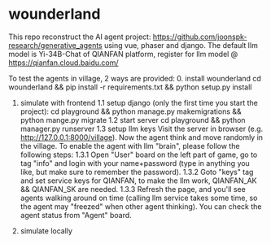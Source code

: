 # wounderland
This repo reconstruct the AI agent project: https://github.com/joonspk-research/generative_agents
using vue, phaser and django. The default llm model is Yi-34B-Chat of QIANFAN platform, register for llm model @ https://qianfan.cloud.baidu.com/

To test the agents in village, 2 ways are provided:
0. install wounderland
    cd wounderland && pip install -r requirements.txt && python setup.py install

1. simulate with frontend
1.1 setup django (only the first time you start the project):
    cd playground && python manage.py makemigrations && python mange.py migrate
1.2 start server
    cd playground && python manager.py runserver
1.3 setup llm keys
    Visit the server in browser (e.g. http://127.0.0.1:8000/village). Now the agent think and move randomly in the village.
    To enable the agent with llm "brain", please follow the following steps:
        1.3.1 Open "User" board on the left part of game, go to tag "info" and login with your name+password (type in anything you like, but make sure to remember the password).
        1.3.2 Goto "keys" tag and set service keys for QIANFAN, to make the llm work, QIANFAN_AK && QIANFAN_SK are needed.
        1.3.3 Refresh the page, and you'll see agents walking around on time (calling llm service takes some time, so the agent may "freezed" when other agent thinking). You can check the agent status from "Agent" board.

2. simulate locally